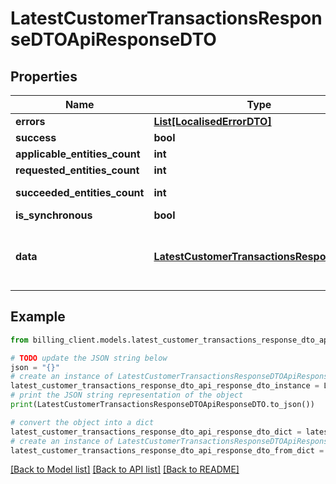 # LatestCustomerTransactionsResponseDTOApiResponseDTO


## Properties

Name | Type | Description | Notes
------------ | ------------- | ------------- | -------------
**errors** | [**List[LocalisedErrorDTO]**](LocalisedErrorDTO.md) |  | [optional] 
**success** | **bool** |  | [optional] 
**applicable_entities_count** | **int** |  | [optional] 
**requested_entities_count** | **int** |  | [optional] 
**succeeded_entities_count** | **int** |  | [optional] [readonly] 
**is_synchronous** | **bool** |  | [optional] 
**data** | [**LatestCustomerTransactionsResponseDTO**](LatestCustomerTransactionsResponseDTO.md) | The updated entity in case of modifications or creation | [optional] 

## Example

```python
from billing_client.models.latest_customer_transactions_response_dto_api_response_dto import LatestCustomerTransactionsResponseDTOApiResponseDTO

# TODO update the JSON string below
json = "{}"
# create an instance of LatestCustomerTransactionsResponseDTOApiResponseDTO from a JSON string
latest_customer_transactions_response_dto_api_response_dto_instance = LatestCustomerTransactionsResponseDTOApiResponseDTO.from_json(json)
# print the JSON string representation of the object
print(LatestCustomerTransactionsResponseDTOApiResponseDTO.to_json())

# convert the object into a dict
latest_customer_transactions_response_dto_api_response_dto_dict = latest_customer_transactions_response_dto_api_response_dto_instance.to_dict()
# create an instance of LatestCustomerTransactionsResponseDTOApiResponseDTO from a dict
latest_customer_transactions_response_dto_api_response_dto_from_dict = LatestCustomerTransactionsResponseDTOApiResponseDTO.from_dict(latest_customer_transactions_response_dto_api_response_dto_dict)
```
[[Back to Model list]](../README.md#documentation-for-models) [[Back to API list]](../README.md#documentation-for-api-endpoints) [[Back to README]](../README.md)


